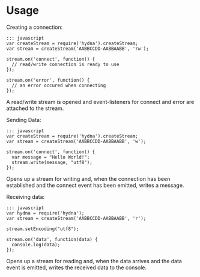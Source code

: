 # Usage

Creating a connection:

    ::: javascript
    var createStream = require('hydna').createStream;
    var stream = createStream('AABBCCDD-AABBAABB', 'rw');

    stream.on('connect', function() {
      // read/write connection is ready to use 
    });

    stream.on('error', function() {
      // an error occured when connecting
    });

A read/write stream is opened and event-listeners for connect and error are
attached to the stream.

Sending Data:

    ::: javascript
    var createStream = require('hydna').createStream;
    var stream = createStream('AABBCCDD-AABBAABB', 'w');

    stream.on('connect', function() {
      var message = "Hello World!";
      stream.write(message, "utf8");
    });

Opens up a stream for writing and, when the connection has been established and
the connect event has been emitted, writes a message.

Receiving data:

    ::: javascript
    var hydna = require('hydna');
    var stream = createStream('AABBCCDD-AABBAABB', 'r');
    
    stream.setEncoding("utf8");
    
    stream.on('data', function(data) {
      console.log(data);
    });

Opens up a stream for reading and, when the data arrives and the data event is
emitted, writes the received data to the console.
